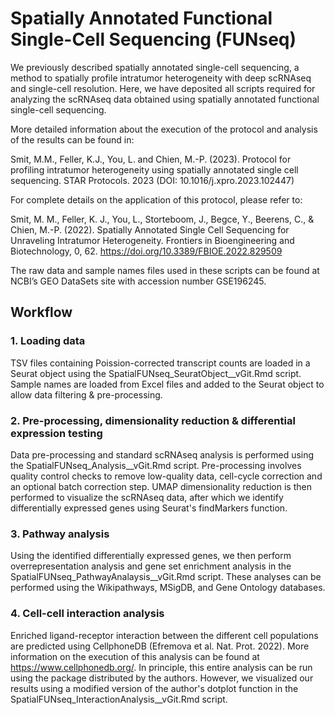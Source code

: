 # Spatially Annotated Functional Single-Cell Sequencing (FUNseq)
We previously described spatially annotated single-cell sequencing, a method to spatially profile intratumor heterogeneity with deep scRNAseq and single-cell resolution. Here, we have deposited all scripts required for analyzing the scRNAseq data obtained using spatially annotated functional single-cell sequencing. 


More detailed information about the execution of the protocol and analysis of the results can be found in:

Smit, M.M., Feller, K.J., You, L. and Chien, M.-P. (2023). Protocol for profiling intratumor heterogeneity using spatially annotated single  cell sequencing. STAR Protocols. 2023 (DOI: 10.1016/j.xpro.2023.102447)

For complete details on the application of this protocol, please refer to: 

Smit, M. M., Feller, K. J., You, L., Storteboom, J., Begce, Y., Beerens, C., & Chien, M.-P. (2022). Spatially Annotated Single Cell Sequencing for Unraveling Intratumor Heterogeneity. Frontiers in Bioengineering and Biotechnology, 0, 62. https://doi.org/10.3389/FBIOE.2022.829509


The raw data and sample names files used in these scripts can be found at NCBI’s GEO DataSets site with accession number GSE196245.

## Workflow
### 1. Loading data
TSV files containing Poission-corrected transcript counts are loaded in a Seurat object using the SpatialFUNseq_SeuratObject__vGit.Rmd script. Sample names are loaded from Excel files and added to the Seurat object to allow data filtering & pre-processing. 

### 2. Pre-processing, dimensionality reduction & differential expression testing
Data pre-processing and standard scRNAseq analysis is performed using the SpatialFUNseq_Analysis__vGit.Rmd script. Pre-processing involves quality control checks to remove low-quality data, cell-cycle correction and an optional batch correction step. UMAP dimensionality reduction is then performed to visualize the scRNAseq data, after which we identify differentially expressed genes using Seurat's findMarkers function. 

### 3. Pathway analysis
Using the identified differentially expressed genes, we then perform overrepresentation analysis and gene set enrichment analysis in the SpatialFUNseq_PathwayAnalaysis__vGit.Rmd script. These analyses can be performed using the Wikipathways, MSigDB, and Gene Ontology databases. 

### 4. Cell-cell interaction analysis
Enriched ligand-receptor interaction between the different cell populations are predicted using CellphoneDB (Efremova et al. Nat. Prot. 2022). More information on the execution of this analysis can be found at https://www.cellphonedb.org/. In principle, this entire analysis can be run using the package distributed by the authors. However, we visualized our results using a modified version of the author's dotplot function in the SpatialFUNseq_InteractionAnalysis__vGit.Rmd script. 
